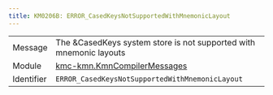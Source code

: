 ```yaml
---
title: KM0206B: ERROR_CasedKeysNotSupportedWithMnemonicLayout
---
```


|            |           |
|------------|---------- |
| Message    | The &amp;CasedKeys system store is not supported with mnemonic layouts |
| Module     | [kmc-kmn.KmnCompilerMessages](kmc-kmn.kmncompilermessages) |
| Identifier | `ERROR_CasedKeysNotSupportedWithMnemonicLayout` |


